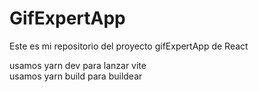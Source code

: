 # GifExpertApp

Este es mi repositorio del proyecto gifExpertApp de React

usamos yarn dev para lanzar vite<br/>
usamos yarn build para buildear
